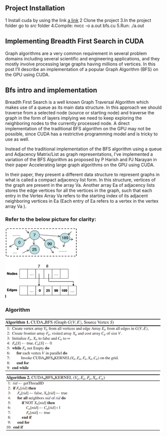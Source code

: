 ## Project Installation
1 Install cuda by using the link [a link](https://docs.nvidia.com/cuda/cuda-installation-guide-linux/index.html)
2 Clone the project
3.In the project folder go to *src* folder
4.Compile:
nvcc -o a.out bfs.cu
5.Run:
./a.out

## Implementing Breadth First Search in CUDA

Graph algorithms are  a very common requirement in several problem domains including several scientific and engineering applications, and they mostly involve  processing large graphs having millions of vertices. In this post I’ll describe an implementation of a popular Graph Algorithm (BFS) on the GPU using CUDA.

## Bfs intro and implementation
Breadth First Search is a well known Graph Traversal Algorithm which makes use of a queue as its main data structure. In this approach we should  traverse from a selected node (source or starting node) and traverse the graph in the form of layers implying we need to keep exploring the neighboring nodes to the currently processed node. A direct implementation of the traditional BFS algorithm on the GPU may not be possible, since CUDA has a restrictive programming model and is tricky to use as well.

Instead of the traditional implementation of the BFS algorithm using a queue and Adjacency Matrix/List as graph representations, I’ve implemented a variation of the BFS Algorithm as proposed by P Harish and PJ Narayan in their paper Accelerating large graph algorithms on the GPU using CUDA.

In their paper, they present a different data structure to represent graphs in what is called a compact adjacency list form. In this structure, vertices of the graph are present in the array  Va. Another array  Ea of adjacency lists stores the edge vertices for all the vertices in the graph, such that each entry in the Vertex Array  Va refers to the starting index of its adjacent neighboring vertices in  Ea (Each entry of  Ea refers to a vertex in the vertex array Va ).

### Refer to the below picture for clarity:
![](images/low-min.jpg)
### Algorithm
![](images/1.jpg)
![](images/2.png)
